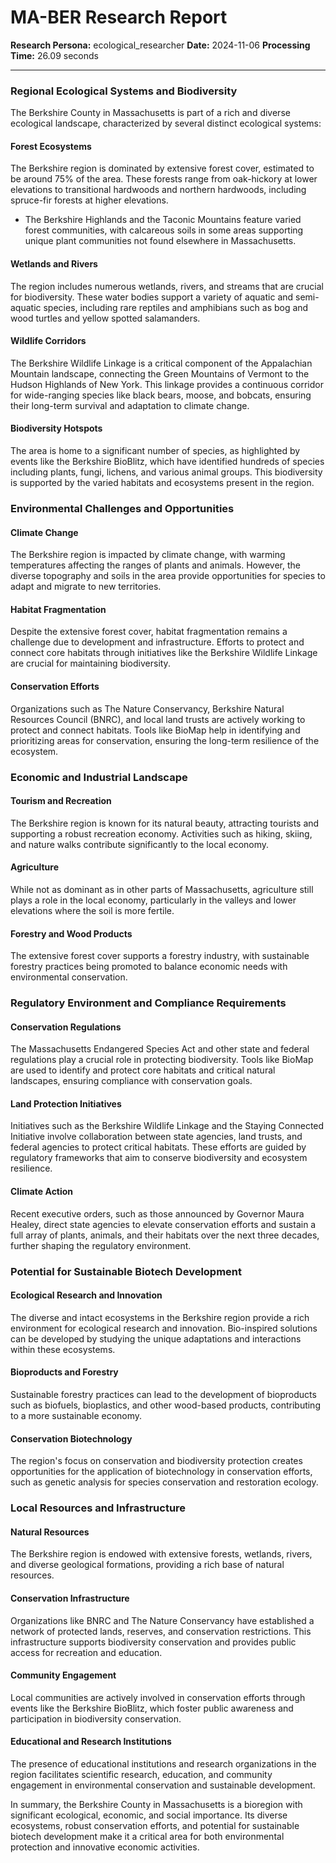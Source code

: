 # MA-BER Research Report

**Research Persona:** ecological_researcher
**Date:** 2024-11-06
**Processing Time:** 26.09 seconds

---

### Regional Ecological Systems and Biodiversity

The Berkshire County in Massachusetts is part of a rich and diverse ecological landscape, characterized by several distinct ecological systems:

#### Forest Ecosystems
The Berkshire region is dominated by extensive forest cover, estimated to be around 75% of the area. These forests range from oak-hickory at lower elevations to transitional hardwoods and northern hardwoods, including spruce-fir forests at higher elevations.
- The Berkshire Highlands and the Taconic Mountains feature varied forest communities, with calcareous soils in some areas supporting unique plant communities not found elsewhere in Massachusetts.

#### Wetlands and Rivers
The region includes numerous wetlands, rivers, and streams that are crucial for biodiversity. These water bodies support a variety of aquatic and semi-aquatic species, including rare reptiles and amphibians such as bog and wood turtles and yellow spotted salamanders.

#### Wildlife Corridors
The Berkshire Wildlife Linkage is a critical component of the Appalachian Mountain landscape, connecting the Green Mountains of Vermont to the Hudson Highlands of New York. This linkage provides a continuous corridor for wide-ranging species like black bears, moose, and bobcats, ensuring their long-term survival and adaptation to climate change.

#### Biodiversity Hotspots
The area is home to a significant number of species, as highlighted by events like the Berkshire BioBlitz, which have identified hundreds of species including plants, fungi, lichens, and various animal groups. This biodiversity is supported by the varied habitats and ecosystems present in the region.

### Environmental Challenges and Opportunities

#### Climate Change
The Berkshire region is impacted by climate change, with warming temperatures affecting the ranges of plants and animals. However, the diverse topography and soils in the area provide opportunities for species to adapt and migrate to new territories.

#### Habitat Fragmentation
Despite the extensive forest cover, habitat fragmentation remains a challenge due to development and infrastructure. Efforts to protect and connect core habitats through initiatives like the Berkshire Wildlife Linkage are crucial for maintaining biodiversity.

#### Conservation Efforts
Organizations such as The Nature Conservancy, Berkshire Natural Resources Council (BNRC), and local land trusts are actively working to protect and connect habitats. Tools like BioMap help in identifying and prioritizing areas for conservation, ensuring the long-term resilience of the ecosystem.

### Economic and Industrial Landscape

#### Tourism and Recreation
The Berkshire region is known for its natural beauty, attracting tourists and supporting a robust recreation economy. Activities such as hiking, skiing, and nature walks contribute significantly to the local economy.

#### Agriculture
While not as dominant as in other parts of Massachusetts, agriculture still plays a role in the local economy, particularly in the valleys and lower elevations where the soil is more fertile.

#### Forestry and Wood Products
The extensive forest cover supports a forestry industry, with sustainable forestry practices being promoted to balance economic needs with environmental conservation.

### Regulatory Environment and Compliance Requirements

#### Conservation Regulations
The Massachusetts Endangered Species Act and other state and federal regulations play a crucial role in protecting biodiversity. Tools like BioMap are used to identify and protect core habitats and critical natural landscapes, ensuring compliance with conservation goals.

#### Land Protection Initiatives
Initiatives such as the Berkshire Wildlife Linkage and the Staying Connected Initiative involve collaboration between state agencies, land trusts, and federal agencies to protect critical habitats. These efforts are guided by regulatory frameworks that aim to conserve biodiversity and ecosystem resilience.

#### Climate Action
Recent executive orders, such as those announced by Governor Maura Healey, direct state agencies to elevate conservation efforts and sustain a full array of plants, animals, and their habitats over the next three decades, further shaping the regulatory environment.

### Potential for Sustainable Biotech Development

#### Ecological Research and Innovation
The diverse and intact ecosystems in the Berkshire region provide a rich environment for ecological research and innovation. Bio-inspired solutions can be developed by studying the unique adaptations and interactions within these ecosystems.

#### Bioproducts and Forestry
Sustainable forestry practices can lead to the development of bioproducts such as biofuels, bioplastics, and other wood-based products, contributing to a more sustainable economy.

#### Conservation Biotechnology
The region's focus on conservation and biodiversity protection creates opportunities for the application of biotechnology in conservation efforts, such as genetic analysis for species conservation and restoration ecology.

### Local Resources and Infrastructure

#### Natural Resources
The Berkshire region is endowed with extensive forests, wetlands, rivers, and diverse geological formations, providing a rich base of natural resources.

#### Conservation Infrastructure
Organizations like BNRC and The Nature Conservancy have established a network of protected lands, reserves, and conservation restrictions. This infrastructure supports biodiversity conservation and provides public access for recreation and education.

#### Community Engagement
Local communities are actively involved in conservation efforts through events like the Berkshire BioBlitz, which foster public awareness and participation in biodiversity conservation.

#### Educational and Research Institutions
The presence of educational institutions and research organizations in the region facilitates scientific research, education, and community engagement in environmental conservation and sustainable development.

In summary, the Berkshire County in Massachusetts is a bioregion with significant ecological, economic, and social importance. Its diverse ecosystems, robust conservation efforts, and potential for sustainable biotech development make it a critical area for both environmental protection and innovative economic activities.